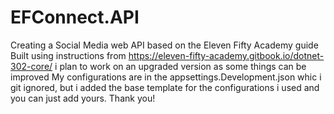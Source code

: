 # EFConnect.API
Creating a Social Media web API based on the Eleven Fifty Academy guide
Built using instructions from https://eleven-fifty-academy.gitbook.io/dotnet-302-core/
i plan to work on an upgraded version as some things can be improved
My configurations are in the appsettings.Development.json whic i git ignored, but i added the base template for the configurations i used and you can just add yours.
Thank you!
